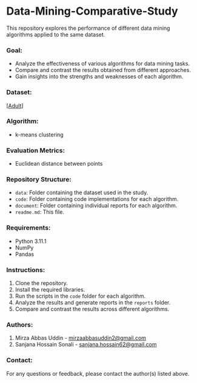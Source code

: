 # Data-Mining-Comparative-Study
This repository explores the performance of different data mining algorithms applied to the same dataset.

### Goal:

- Analyze the effectiveness of various algorithms for data mining tasks.
- Compare and contrast the results obtained from different approaches.
- Gain insights into the strengths and weaknesses of each algorithm.

### Dataset:

[[Adult](https://archive.ics.uci.edu/dataset/2/adult)]

### Algorithm:

- k-means clustering

### Evaluation Metrics:

- Euclidean distance between points

### Repository Structure:

- `data`: Folder containing the dataset used in the study.
- `code`: Folder containing code implementations for each algorithm.
- `document`: Folder containing individual reports for each algorithm.
- `readme.md`: This file.

### Requirements:

- Python 3.11.1
- NumPy
- Pandas

### Instructions:

1. Clone the repository.
2. Install the required libraries.
3. Run the scripts in the `code` folder for each algorithm.
4. Analyze the results and generate reports in the `reports` folder.
5. Compare and contrast the results across different algorithms.


### Authors:

1. Mirza Abbas Uddin - mirzaabbasuddin2@gmail.com
2. Sanjana Hossain Sonali - sanjana.hossain62@gmail.com

### Contact:

For any questions or feedback, please contact the author(s) listed above.
